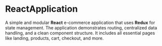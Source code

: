 # ReactApplication
A simple and modular **React** e-commerce application that uses **Redux** for state management. The application demonstrates routing, centralized data handling, and a clean component structure. It includes all essential pages like landing, products, cart, checkout, and more.
